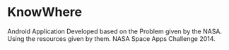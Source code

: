 KnowWhere
=========
Android Application Developed based on the Problem given by the NASA.
Using the resources given by them.
NASA Space Apps Challenge 2014.
